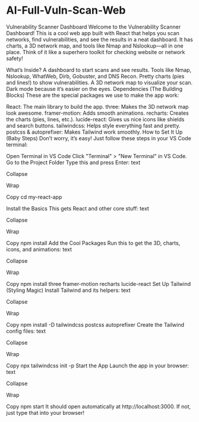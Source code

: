 # AI-Full-Vuln-Scan-Web

Vulnerability Scanner Dashboard
Welcome to the Vulnerability Scanner Dashboard! This is a cool web app built with React that helps you scan networks, find vulnerabilities, and see the results in a neat dashboard. It has charts, a 3D network map, and tools like Nmap and Nslookup—all in one place. Think of it like a superhero toolkit for checking website or network safety!

What’s Inside?
A dashboard to start scans and see results.
Tools like Nmap, Nslookup, WhatWeb, Dirb, Gobuster, and DNS Recon.
Pretty charts (pies and lines!) to show vulnerabilities.
A 3D network map to visualize your scan.
Dark mode because it’s easier on the eyes.
Dependencies (The Building Blocks)
These are the special packages we use to make the app work:

React: The main library to build the app.
three: Makes the 3D network map look awesome.
framer-motion: Adds smooth animations.
recharts: Creates the charts (pies, lines, etc.).
lucide-react: Gives us nice icons like shields and search buttons.
tailwindcss: Helps style everything fast and pretty.
postcss & autoprefixer: Makes Tailwind work smoothly.
How to Set It Up (Baby Steps)
Don’t worry, it’s easy! Just follow these steps in your VS Code terminal:

Open Terminal in VS Code
Click "Terminal" > "New Terminal" in VS Code.
Go to the Project Folder
Type this and press Enter:
text

Collapse

Wrap

Copy
cd my-react-app

Install the Basics
This gets React and other core stuff:
text

Collapse

Wrap

Copy
npm install
Add the Cool Packages
Run this to get the 3D, charts, icons, and animations:
text

Collapse

Wrap

Copy
npm install three framer-motion recharts lucide-react
Set Up Tailwind (Styling Magic)
Install Tailwind and its helpers:
text

Collapse

Wrap

Copy
npm install -D tailwindcss postcss autoprefixer
Create the Tailwind config files:
text

Collapse

Wrap

Copy
npx tailwindcss init -p
Start the App
Launch the app in your browser:
text

Collapse

Wrap

Copy
npm start
It should open automatically at http://localhost:3000. If not, just type that into your browser!

